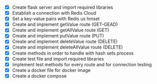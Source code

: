 - [x] Create flask server and import required libraries
- [x] Establish a connection with Redis Cloud
- [x] Set a key-value pairs with Redis us hmset
- [x] Create and implement getValue route (GET-GEAD)
- [x] Create and implement getAllValue route (GET)
- [x] Create and implement putValue route (PUT)
- [x] Create and implement deleteValue route (DELETE)
- [x] Create and implement deleteAllValue route (DELETE)
- [x] Create methods in order to handle with hash sets process
- [x] Create test file and import required libraries
- [x] Implement test methods for every route and for connection testing
- [x] Create a docker file for docker image
- [x] Create a docker compose
